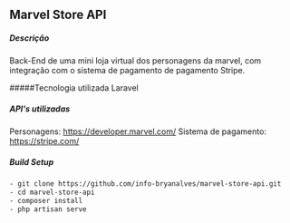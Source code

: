 ## Marvel Store API

##### Descrição
Back-End de uma mini loja virtual dos personagens da marvel, com integração com o sistema de pagamento de pagamento Stripe.

#####Tecnologia utilizada
Laravel

##### API's utilizadas
Personagens: https://developer.marvel.com/
Sistema de pagamento: https://stripe.com/

##### Build Setup
``` bash
- git clone https://github.com/info-bryanalves/marvel-store-api.git
- cd marvel-store-api
- composer install
- php artisan serve
```
